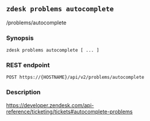 ## `zdesk problems autocomplete`

/problems/autocomplete

### Synopsis

    zdesk problems autocomplete [ ... ]

### REST endpoint

    POST https://{HOSTNAME}/api/v2/problems/autocomplete

### Description

https://developer.zendesk.com/api-reference/ticketing/tickets#autocomplete-problems

